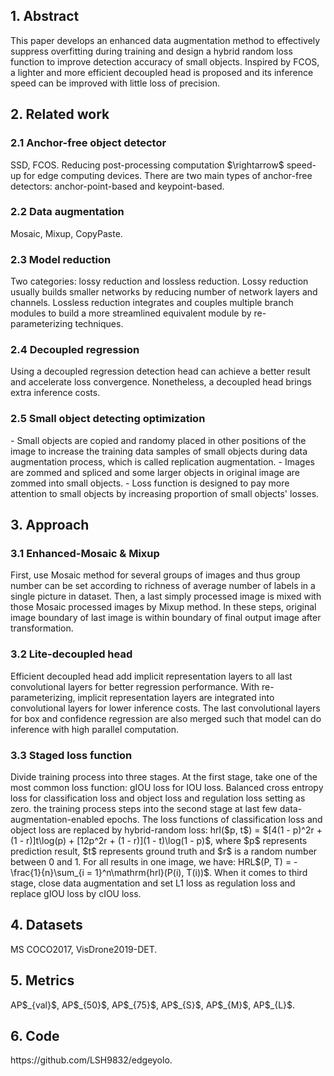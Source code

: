 <h2>1. Abstract</h2>
This paper develops an enhanced data augmentation method to effectively suppress overfitting during training and design a hybrid random loss function to improve detection accuracy of small objects. Inspired by FCOS, a lighter and more efficient decoupled head is proposed and its inference speed can be improved with little loss of precision. 
<h2>2. Related work</h2>
<h3>2.1 Anchor-free object detector</h2>
SSD, FCOS. Reducing post-processing computation $\rightarrow$ speed-up for edge computing devices. There are two main types of anchor-free detectors: anchor-point-based and keypoint-based.
<h3>2.2 Data augmentation</h3>
Mosaic, Mixup, CopyPaste.
<h3>2.3 Model reduction</h3>
Two categories: lossy reduction and lossless reduction. Lossy reduction usually builds smaller networks by reducing number of network layers and channels. Lossless reduction integrates and couples multiple branch modules to build a more streamlined equivalent module by re-parameterizing techniques.
<h3>2.4 Decoupled regression</h3>
Using a decoupled regression detection head can achieve a better result and accelerate loss convergence. Nonetheless, a decoupled head brings extra inference costs.
<h3>2.5 Small object detecting optimization</h3>
- Small objects are copied and randomy placed in other positions of the image to increase the training data samples of small objects during data augmentation process, which is called replication augmentation.
- Images are zommed and spliced and some larger objects in original image are zommed into small objects.
- Loss function is designed to pay more attention to small objects by increasing proportion of small objects' losses.
<h2>3. Approach</h2>
<h3>3.1 Enhanced-Mosaic & Mixup</h3>
First, use Mosaic method for several groups of images and thus group number can be set according to richness of average number of labels in a single picture in dataset. Then, a last simply processed image is mixed with those Mosaic processed images by Mixup method. In these steps, original image boundary of last image is within boundary of final output image after transformation. 
<h3>3.2 Lite-decoupled head</h3>
Efficient decoupled head add implicit representation layers to all last convolutional layers for better regression performance. With re-parameterizing, implicit representation layers are integrated into convolutional layers for lower inference costs. The last convolutional layers for box and confidence regression are also merged such that model can do inference with high parallel computation.
<h3>3.3 Staged loss function</h3>
Divide training process into three stages. At the first stage, take one of the most common loss function: gIOU loss for IOU loss. Balanced cross entropy loss for classification loss and object loss and regulation loss setting as zero. the training process steps into the second stage at last few data-augmentation-enabled epochs. The loss functions of classification loss and object loss are replaced by hybrid-random loss: hrl($p, t$) = $[4(1 - p)^2r + (1 - r)]t\log(p) + [12p^2r + (1 - r)](1 - t)\log(1 - p)$, where $p$ represents prediction result, $t$ represents ground truth and $r$ is a random number between 0 and 1. For all results in one image, we have: HRL$(P, T) = -\frac{1}{n}\sum_{i = 1}^n\mathrm{hrl}(P(i), T(i))$. When it comes to third stage, close data augmentation and set L1 loss as regulation loss and replace gIOU loss by cIOU loss.
<h2>4. Datasets</h2>
MS COCO2017, VisDrone2019-DET.
<h2>5. Metrics</h2>
AP$_{val}$, AP$_{50}$, AP$_{75}$, AP$_{S}$, AP$_{M}$, AP$_{L}$.
<h2>6. Code</h2>
https://github.com/LSH9832/edgeyolo.